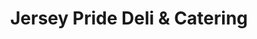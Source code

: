 ---
title: "Jersey Pride Deli & Catering"
url: /pompton-lakes/jersey-pride-deli-und-catering/
shop: Feinkost
---